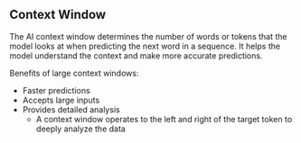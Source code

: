 ## Context Window

The AI context window determines the number of words or tokens that the model looks at when predicting the next word in a sequence. It helps the model understand the context and make more accurate predictions.

Benefits of large context windows:

-   Faster predictions
-   Accepts large inputs
-   Provides detailed analysis
    -   A context window operates to the left and right of the target token to deeply analyze the data
